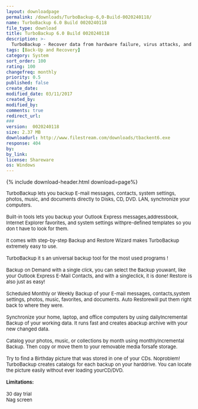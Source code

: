 ```yaml
---
layout: downloadpage
permalink: /downloads/TurboBackup-6,0-Build-0020240118/
name: TurboBackup 6.0 Build 0020240118
file_type: download
title: TurboBackup 6.0 Build 0020240118
description: >-
  TurboBackup - Recover data from hardware failure, virus attacks, and errors
tags: [Back-Up and Recovery]
category: System
sort_order: 100
rating: 100
changefreq: monthly
priority: 0.5
published: false
create_date: 
modified_date: 03/11/2017
created_by: 
modified_by: 
comments: true
redirect_url: 
### 
version:  0020240118
size: 2.37 MB
downloadurl: http://www.filestream.com/downloads/tbackent6.exe
response: 404
by: 
by_link: 
license: Shareware
os: Windows
---
```


{% include download-header.html download=page%}

<p style="fix-download-text !important">
<p><font size="2"><p>TurboBackup lets you backup E-mail</a> messages, contacts, system settings, photos, music, and documents directly to Disks, CD, DVD. LAN, synchronize your computers.<br />
<br />
Built-in tools lets you backup your Outlook Express messages,addressbook, Internet Explorer favorites, and system settings withpre-defined templates so you don t have to look for them. <br />
<br />
It comes with step-by-step Backup and Restore Wizard makes TurboBackup extremely easy to use.<br />
<br />
TurboBackup it s an universal backup tool for the most used programs !<br />
<br />
Backup on Demand with a single click, you can select the Backup youwant, like your Outlook Express E-Mail Contacts, and with a singleclick, it is done! Restore is also just as easy! <br />
<br />
Scheduled Monthly or Weekly Backup of your E-mail messages, contacts,system settings, photos, music, favorites, and documents. Auto Restorewill put them right back to where they were. <br />
<br />
Synchronize your home, laptop, and office computers by using dailyIncremental Backup of your working data. It runs fast and creates abackup archive with your new changed data. <br />
<br />
Catalog your photos, music, or collections by month using monthlyIncremental Backup. Then copy or move them to your removable media forsafe storage. <br />
<br />
Try to find a Birthday picture that was stored in one of your CDs. Noproblem! TurboBackup creates catalogs for each backup on your harddrive. You can locate the picture easily without ever loading yourCD/DVD.<br />
<br />
<span><strong>Limitations:</strong></span><br />
<br />
30 day trial<br />
Nag screen</p></p></p>
